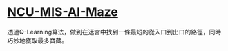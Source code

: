 # [NCU-MIS-AI-Maze](https://colab.research.google.com/drive/1Y0GK26-TWdogNGzVdIBLhl7ZKuRP4yp6)
透過Q-Learning算法，做到在迷宮中找到一條最短的從入口到出口的路徑，同時巧妙地獲取最多寶藏。
